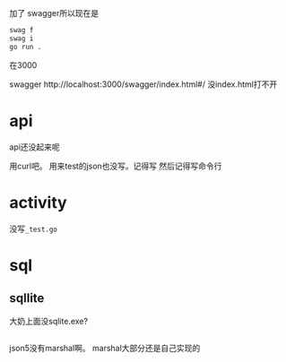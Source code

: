 加了 swagger所以现在是 
```sh
swag f
swag i
go run .
```

在3000

swagger http://localhost:3000/swagger/index.html#/
没index.html打不开


# api

api还没起来呢

用curl吧。
用来test的json也没写。记得写
然后记得写命令行

# activity

没写`_test.go`

# sql


## sqllite

大奶上面没sqlite.exe?
```sh

```

json5没有marshal啊。
marshal大部分还是自己实现的
